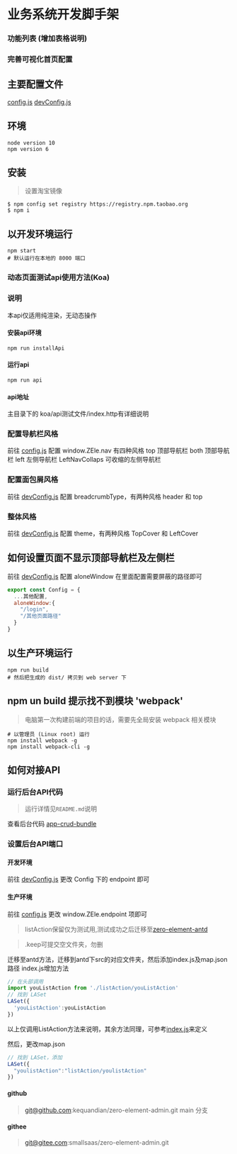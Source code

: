 # 业务系统开发脚手架
### 功能列表  (增加表格说明)
### 完善可视化首页配置

## 主要配置文件
[config.js](./public/config.js)
[devConfig.js](./src/devConfig.js)

## 环境
```
node version 10
npm version 6
```

## 安装

> 设置淘宝镜像
```shell
$ npm config set registry https://registry.npm.taobao.org
$ npm i
```

## 以开发环境运行
```shell
npm start
# 默认运行在本地的 8000 端口
```

### 动态页面测试api使用方法(Koa)
### 说明
本api仅适用纯渲染，无动态操作
#### 安装api环境
```
npm run installApi
```
#### 运行api
```
npm run api
```
#### api地址
主目录下的 koa/api测试文件/index.http有详细说明

### 配置导航栏风格
前往 [config.js](./public/config.js) 配置 window.ZEle.nav 有四种风格
top 顶部导航栏
both 顶部导航栏
left 左侧导航栏
LeftNavCollaps 可收缩的左侧导航栏

### 配置面包屑风格
前往 [devConfig.js](./src/devConfig.js) 配置 breadcrumbType，有两种风格 header 和 top

### 整体风格
前往 [devConfig.js](./src/devConfig.js) 配置 theme，有两种风格
TopCover 和 LeftCover

## 如何设置页面不显示顶部导航栏及左侧栏
前往 [devConfig.js](./src/devConfig.js) 配置 aloneWindow 在里面配置需要屏蔽的路径即可

```js
export const Config = {
  ...其他配置,
  aloneWindow:{
    "/login",
    "/其他页面路径"
  }
}
```

## 以生产环境运行
```shell
npm run build
# 然后把生成的 dist/ 拷贝到 web server 下
```

## npm un build 提示找不到模块 'webpack'
> 电脑第一次构建前端的项目的话，需要先全局安装 webpack 相关模块
```
# 以管理员 (Linux root) 运行
npm install webpack -g
npm install webpack-cli -g
```

## 如何对接API

### 运行后台API代码
> 运行详情见`README.md`说明
> 
查看后台代码 [app-crud-bundle](https://github.com/zelejs/crud-app-bundle)

### 设置后台API端口
#### 开发环境

前往 [devConfig.js](./src/devConfig.js) 更改 Config 下的 endpoint 即可

#### 生产环境

前往 [config.js](./public/config.js) 更改 window.ZEle.endpoint 项即可

> listAction保留仅为测试用,测试成功之后迁移至[zero-element-antd](https://github.com/kequandian/zero-element-antd)

>.keep可提交空文件夹，勿删

迁移至antd方法，迁移到antd下src的对应文件夹，然后添加index.js及map.json路径
index.js增加方法
```javascript
// 在头部调用
import youListAction from './listAction/youListAction'
// 找到 LASet
LASet({
  'youListAction':youListAction
})
```
以上仅调用ListAction方法来说明，其余方法同理，可参考[index.js](https://github.com/kequandian/zero-element-antd/blob/master/src/index.js)来定义

然后，更改map.json
```javascript
// 找到 LASet，添加
LASet({
  "youlistAction":"listAction/youlistAction"
})
```


#### github 
 > git@github.com:kequandian/zero-element-admin.git
 > main 分支


#### githee
 > git@gitee.com:smallsaas/zero-element-admin.git
 
